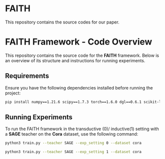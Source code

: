 # FAITH

This repository contains the source codes for our paper.

# FAITH Framework - Code Overview

This repository contains the source code for the **FAITH** framework. Below is an overview of its structure and instructions for running experiments.


## Requirements

Ensure you have the following dependencies installed before running the project:

```bash
pip install numpy==1.21.6 scipy==1.7.3 torch==1.6.0 dgl==0.6.1 scikit-learn==1.0.2

```


## Running Experiments

To run the FAITH framework in the transductive (0)/ inductive(1) setting with a **SAGE** teacher on the **Cora** dataset, use the following command:

```bash
python3 train.py --teacher SAGE --exp_setting 0 --dataset cora

python3 train.py --teacher SAGE --exp_setting 1 --dataset cora

```



